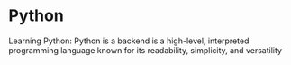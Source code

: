 # Python

Learning Python:
Python is a backend is a high-level, interpreted programming language known for its readability, simplicity, and versatility

